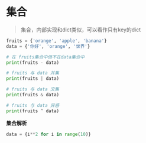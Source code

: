 # 集合

> 集合，内部实现和dict类似，可以看作只有key的dict

```python
fruits = {'orange', 'apple', 'banana'}
data = {'你好', 'orange', '世界'}

# 在 fruits集合中但不在data集合中
print(fruits - data)

# fruits 与 data 并集
print(fruits | data)

# fruits 与 data 交集
print(fruits & data)

# fruits 与 data 异惑
print(fruits ^ data)
```

**集合解析**

```python
data = {i**2 for i in range(10)}
```
